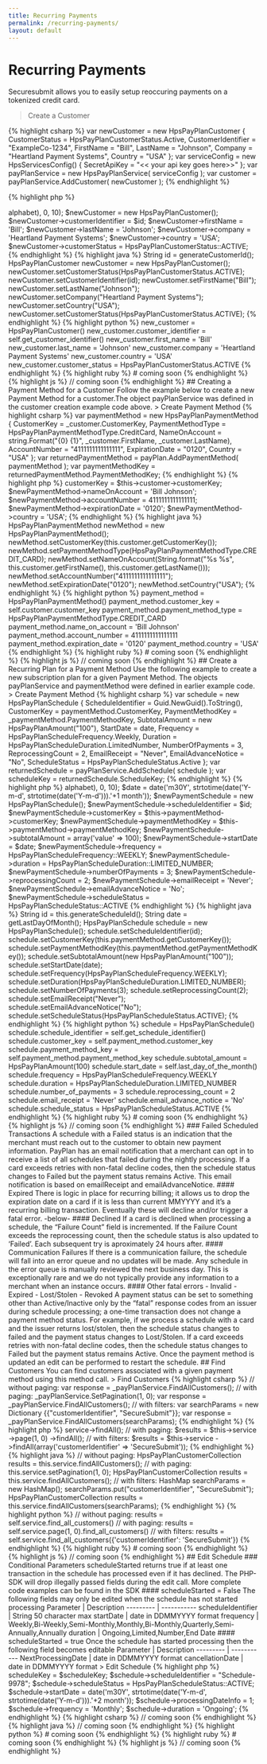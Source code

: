 ```yaml
---
title: Recurring Payments
permalink: /recurring-payments/
layout: default
---
```


# Recurring Payments

Securesubmit allows you to easily setup reoccuring payments on a tokenized credit card.

> Create a Customer

{% highlight csharp %}
 var newCustomer = new HpsPayPlanCustomer
{
	CustomerStatus = HpsPayPlanCustomerStatus.Active,
	CustomerIdentifier = "ExampleCo-1234",
	FirstName = "Bill",
	LastName = "Johnson",
	Company = "Heartland Payment Systems",
	Country = "USA"
};
var serviceConfig = new HpsServicesConfig() { SecretApiKey = "<< your api key goes here>>" };
var payPlanService = new HpsPayPlanService( serviceConfig );
var customer = payPlanService.AddCustomer( newCustomer );
{% endhighlight %}

{% highlight php %}
<?php
$id = date('Ymd').'-SecureSubmit-'.substr(str_shuffle($this->alphabet), 0, 10);
$newCustomer = new HpsPayPlanCustomer();
$newCustomer->customerIdentifier = $id;
$newCustomer->firstName          = 'Bill';
$newCustomer->lastName           = 'Johnson';
$newCustomer->company            = 'Heartland Payment Systems';
$newCustomer->country            = 'USA';
$newCustomer->customerStatus     = HpsPayPlanCustomerStatus::ACTIVE;
{% endhighlight %}

{% highlight java %}
String id = generateCustomerId();

HpsPayPlanCustomer newCustomer = new HpsPayPlanCustomer();
newCustomer.setCustomerStatus(HpsPayPlanCustomerStatus.ACTIVE);

newCustomer.setCustomerIdentifier(id);
newCustomer.setFirstName("Bill");
newCustomer.setLastName("Johnson");
newCustomer.setCompany("Heartland Payment Systems");
newCustomer.setCountry("USA");
newCustomer.setCustomerStatus(HpsPayPlanCustomerStatus.ACTIVE);
{% endhighlight %}

{% highlight python %}
new_customer = HpsPayPlanCustomer()
new_customer.customer_identifier = self.get_customer_identifier()
new_customer.first_name = 'Bill'
new_customer.last_name = 'Johnson'
new_customer.company = 'Heartland Payment Systems'
new_customer.country = 'USA'
new_customer.customer_status = HpsPayPlanCustomerStatus.ACTIVE
{% endhighlight %}

{% highlight ruby %}
# coming soon
{% endhighlight %}

{% highlight js %}
// coming soon
{% endhighlight %}

## Creating a Payment Method for a Customer

Follow the example below to create a new Payment Method for a customer.The object payPlanService was defined in the customer creation example code above.

> Create Payment Method

{% highlight csharp %}
var paymentMethod = new HpsPayPlanPaymentMethod
{
    CustomerKey = _customer.CustomerKey,
    PaymentMethodType = HpsPayPlanPaymentMethodType.CreditCard,
    NameOnAccount = string.Format("{0} {1}", _customer.FirstName, _customer.LastName),
    AccountNumber = "4111111111111111",
    ExpirationDate = "0120",
    Country = "USA"
};
var returnedPaymentMethod = payPlan.AddPaymentMethod( paymentMethod );
var paymentMethodKey = returnedPaymentMethod.PaymentMethodKey;
{% endhighlight %}

{% highlight php %}
<?php
$newPaymentMethod = new HpsPayPlanPaymentMethod();
$newPaymentMethod->customerKey    = $this->customer->customerKey;
$newPaymentMethod->nameOnAccount  = 'Bill Johnson';
$newPaymentMethod->accountNumber  = 4111111111111111;
$newPaymentMethod->expirationDate = '0120';
$newPaymentMethod->country        = 'USA';
{% endhighlight %}

{% highlight java %}
HpsPayPlanPaymentMethod newMethod = new HpsPayPlanPaymentMethod();

newMethod.setCustomerKey(this.customer.getCustomerKey());
newMethod.setPaymentMethodType(HpsPayPlanPaymentMethodType.CREDIT_CARD);
newMethod.setNameOnAccount(String.format("%s %s", this.customer.getFirstName(), this.customer.getLastName()));
newMethod.setAccountNumber("4111111111111111");
newMethod.setExpirationDate("0120");
newMethod.setCountry("USA");
{% endhighlight %}

{% highlight python %}
payment_method = HpsPayPlanPaymentMethod()

payment_method.customer_key = self.customer.customer_key
payment_method.payment_method_type = HpsPayPlanPaymentMethodType.CREDIT_CARD
payment_method.name_on_account = 'Bill Johnson'
payment_method.account_number = 4111111111111111
payment_method.expiration_date = '0120'
payment_method.country = 'USA'
{% endhighlight %}

{% highlight ruby %}
# coming soon
{% endhighlight %}

{% highlight js %}
// coming soon
{% endhighlight %}

## Create a Recurring Plan for a Payment Method

Use the following example to create a new subscription plan for a given Payment Method.
The objects payPlanService and paymentMethod were defined in earlier example code.

> Create Payment Method

{% highlight csharp %}
var schedule = new HpsPayPlanSchedule
{
    ScheduleIdentifier = Guid.NewGuid().ToString(),
    CustomerKey = paymentMethod.CustomerKey,
    PaymentMethodKey = _paymentMethod.PaymentMethodKey,
    SubtotalAmount = new HpsPayPlanAmount("100"),
    StartDate = date,
    Frequency = HpsPayPlanScheduleFrequency.Weekly,
    Duration = HpsPayPlanScheduleDuration.LimitedNumber,
    NumberOfPayments = 3,
    ReprocessingCount = 2,
    EmailReceipt = "Never",
    EmailAdvanceNotice = "No",
    ScheduleStatus = HpsPayPlanScheduleStatus.Active
};
var returnedSchedule = payPlanService.AddSchedule( schedule );
var scheduleKey = returnedSchedule.ScheduleKey;
{% endhighlight %}

{% highlight php %}
<?php
$id = date('Ymd').'-SecureSubmit-'.substr(str_shuffle($this->alphabet), 0, 10);
$date = date('m30Y', strtotime(date('Y-m-d', strtotime(date('Y-m-d'))).'+1 month'));

$newPaymentSchedule = new HpsPayPlanSchedule();
$newPaymentSchedule->scheduleIdentifier = $id;
$newPaymentSchedule->customerKey        = $this->paymentMethod->customerKey;
$newPaymentSchedule->paymentMethodKey   = $this->paymentMethod->paymentMethodKey;
$newPaymentSchedule->subtotalAmount     = array('value' => 100);
$newPaymentSchedule->startDate          = $date;
$newPaymentSchedule->frequency          = HpsPayPlanScheduleFrequency::WEEKLY;
$newPaymentSchedule->duration           = HpsPayPlanScheduleDuration::LIMITED_NUMBER;
$newPaymentSchedule->numberOfPayments   = 3;
$newPaymentSchedule->reprocessingCount  = 2;
$newPaymentSchedule->emailReceipt       = 'Never';
$newPaymentSchedule->emailAdvanceNotice = 'No';
$newPaymentSchedule->scheduleStatus     = HpsPayPlanScheduleStatus::ACTIVE
{% endhighlight %}

{% highlight java %}
String id = this.generateScheduleId();
String date = getLastDayOfMonth();

HpsPayPlanSchedule schedule = new HpsPayPlanSchedule();
schedule.setScheduleIdentifier(id);
schedule.setCustomerKey(this.paymentMethod.getCustomerKey());
schedule.setPaymentMethodKey(this.paymentMethod.getPaymentMethodKey());
schedule.setSubtotalAmount(new HpsPayPlanAmount("100"));
schedule.setStartDate(date);
schedule.setFrequency(HpsPayPlanScheduleFrequency.WEEKLY);
schedule.setDuration(HpsPayPlanScheduleDuration.LIMITED_NUMBER);
schedule.setNumberOfPayments(3);
schedule.setReprocessingCount(2);
schedule.setEmailReceipt("Never");
schedule.setEmailAdvanceNotice("No");
schedule.setScheduleStatus(HpsPayPlanScheduleStatus.ACTIVE);
{% endhighlight %}

{% highlight python %}
schedule = HpsPayPlanSchedule()

schedule.schedule_identifier = self.get_schedule_identifier()
schedule.customer_key = self.payment_method.customer_key
schedule.payment_method_key = self.payment_method.payment_method_key
schedule.subtotal_amount = HpsPayPlanAmount(100)
schedule.start_date = self.last_day_of_the_month()
schedule.frequency = HpsPayPlanScheduleFrequency.WEEKLY
schedule.duration = HpsPayPlanScheduleDuration.LIMITED_NUMBER
schedule.number_of_payments = 3
schedule.reprocessing_count = 2
schedule.email_receipt = 'Never'
schedule.email_advance_notice = 'No'
schedule.schedule_status = HpsPayPlanScheduleStatus.ACTIVE
{% endhighlight %}

{% highlight ruby %}
# coming soon
{% endhighlight %}

{% highlight js %}
// coming soon
{% endhighlight %}

### Failed Scheduled Transactions

A schedule with a Failed status is an indication that the merchant must reach out to the customer to obtain new payment information.  PayPlan has an email notification that a merchant can opt in to receive a list of all schedules that failed during the nightly processing.
If a card exceeds retries with non-fatal decline codes, then the schedule status changes to Failed but the payment status remains Active. This email notification is based on emailReceipt and emailAdvanceNotice.

#### Expired

There is logic in place for recurring billing; it allows us to drop the expiration date on a card if it is less than current MMYYYY and it’s a recurring billing transaction. Eventually these will decline and/or trigger a fatal error. -below-

#### Declined

If a card is declined when processing a schedule, the “Failure Count” field is incremented.  If the Failure Count exceeds the reprocessing count, then the schedule status is also updated to ‘Failed’.  Each subsequent try is aproximately 24 hours after.

#### Communication Failures

If there is a communication failure, the schedule will fall into an error queue and no updates will be made.  Any schedule in the error queue is manually reviewed the next business day.  This is exceptionally rare and we do not typically provide any information to a merchant when an instance occurs.

#### Other fatal errors

- Invalid
- Expired
- Lost/Stolen
- Revoked

A payment status can be set to something other than Active/Inactive only by the “fatal” response codes from an issuer during schedule processing; a one-time transaction does not change a payment method status.
For example, if we process a schedule with a card and the issuer returns lost/stolen, then the schedule status changes to failed and the payment status changes to Lost/Stolen.
If a card exceeds retries with non-fatal decline codes, then the schedule status changes to Failed but the payment status remains Active.

Once the payment method is updated an edit can be performed to restart the schedule.

## Find Customers

You can find customers associated with a given payment method using this method call.

> Find Customers

{% highlight csharp %}
// without paging:
var response = _payPlanService.FindAllCustomers();

// with paging:
_payPlanService.SetPagination(1, 0);
var response = _payPlanService.FindAllCustomers();

// with filters:
var searchParams = new Dictionary<string, object> {{"customerIdentifier", "SecureSubmit"}};
var response = _payPlanService.FindAllCustomers(searchParams);
{% endhighlight %}

{% highlight php %}
<?php
// without paging:
$results = $this->service->findAll();

// with paging:
$results = $this->service
            ->page(1, 0)
            ->findAll();

// with filters:
$results = $this->service
            ->findAll(array('customerIdentifier' => 'SecureSubmit'));
{% endhighlight %}

{% highlight java %}
// without paging:
HpsPayPlanCustomerCollection results = this.service.findAllCustomers();

// with paging:
this.service.setPagination(1, 0);
HpsPayPlanCustomerCollection results = this.service.findAllCustomers();

// with filters:
HashMap<String, Object> searchParams = new HashMap<String, Object>();
searchParams.put("customerIdentifier", "SecureSubmit");

HpsPayPlanCustomerCollection results = this.service.findAllCustomers(searchParams);
{% endhighlight %}

{% highlight python %}
// without paging:
results = self.service.find_all_customers()

// with paging:
results = self.service.page(1, 0).find_all_customers()

// with filters:
results = self.service.find_all_customers({'customerIdentifier': 'SecureSubmit'})
{% endhighlight %}

{% highlight ruby %}
# coming soon
{% endhighlight %}

{% highlight js %}
// coming soon
{% endhighlight %}

## Edit Schedule

### Conditional Parameters

scheduleStarted returns true if at least one transaction in the schedule has processed even if it has declined. The PHP-SDK will drop illegally passed fields during the edit call. More complete code examples can be found in the SDK

#### scheduleStarted = False

The following fields may only be edited when the schedule has not started processing

Parameter | Description
--------- | -----------
scheduleIdentifier | String 50 character max
startDate | date in DDMMYYYY format
frequency | Weekly,Bi-Weekly,Semi-Monthly,Monthly,Bi-Monthly,Quarterly,Semi-Annually,Annually
duration | Ongoing,Limited,Number,End Date

#### scheduleStarted = true

Once the schedule has started processing then the following field becomes editable

Parameter | Description
--------- | -----------
NextProcessingDate |  date in DDMMYYYY format
cancellationDate | date in DDMMYYYY format

> Edit Schedule

{% highlight php %}
<?php

$schedule                       = new HpsPayPlanSchedule();
$schedule->scheduleKey          = $scheduleKey;
$schedule->scheduleIdentifier   = "Schedule-9978";
$schedule->scheduleStatus       = HpsPayPlanScheduleStatus::ACTIVE;
$schedule->startDate            = date('m30Y', strtotime(date('Y-m-d', strtotime(date('Y-m-d'))).'+2 month'));
$schedule->processingDateInfo   = 1;
$schedule->frequency            = 'Monthly';
$schedule->duration             = 'Ongoing';
{% endhighlight %}

{% highlight csharp %}
// coming soon
{% endhighlight %}

{% highlight java %}
// coming soon
{% endhighlight %}

{% highlight python %}
# coming soon
{% endhighlight %}

{% highlight ruby %}
# coming soon
{% endhighlight %}

{% highlight js %}
// coming soon
{% endhighlight %}
